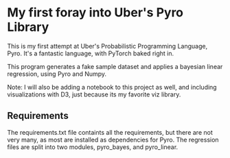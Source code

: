 # My first foray into Uber's Pyro Library

  This is my first attempt at Uber's Probabilistic Programming Language, Pyro. 
It's a fantastic language, with PyTorch baked right in. 

  This program generates a fake sample dataset and applies a bayesian linear regression, using Pyro and 
Numpy.

  Note: I will also be adding a notebook to this project as well, and including visualizations with D3, just because 
its my favorite viz library.

## Requirements
  The requirements.txt file containts all the requirements, but there are not very many, as most are installed 
as dependencies for Pyro. The regression files are split into two modules, pyro_bayes, and pyro_linear. 
